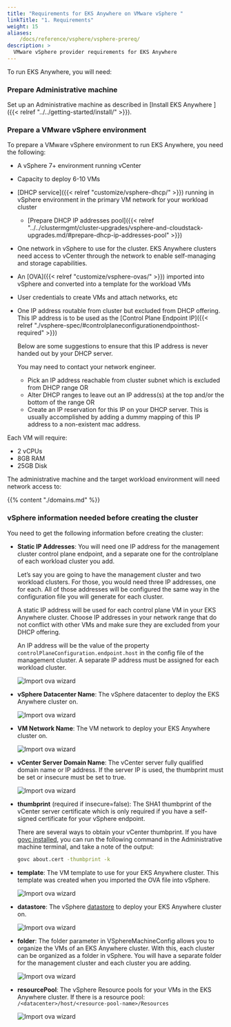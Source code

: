 ```yaml
---
title: "Requirements for EKS Anywhere on VMware vSphere "
linkTitle: "1. Requirements"
weight: 15
aliases:
    /docs/reference/vsphere/vsphere-prereq/
description: >
  VMware vSphere provider requirements for EKS Anywhere
---
```


To run EKS Anywhere, you will need:

### Prepare Administrative machine
Set up an Administrative machine as described in [Install EKS Anywhere ]({{< relref "../../getting-started/install/" >}}).

### Prepare a VMware vSphere environment
To prepare a VMware vSphere environment to run EKS Anywhere, you need the following:
* A vSphere 7+ environment running vCenter
* Capacity to deploy 6-10 VMs
* [DHCP service]({{< relref "customize/vsphere-dhcp/" >}}) running in vSphere environment in the primary VM network for your workload cluster
  * [Prepare DHCP IP addresses pool]({{< relref "../../clustermgmt/cluster-upgrades/vsphere-and-cloudstack-upgrades.md/#prepare-dhcp-ip-addresses-pool" >}})
* One network in vSphere to use for the cluster. EKS Anywhere clusters need access to vCenter through the network to enable self-managing and storage capabilities.
* An [OVA]({{< relref "customize/vsphere-ovas/" >}}) imported into vSphere and converted into a template for the workload VMs
* User credentials to create VMs and attach networks, etc
* One IP address routable from cluster but excluded from DHCP offering. 
  This IP address is to be used as the [Control Plane Endpoint IP]({{< relref "./vsphere-spec/#controlplaneconfigurationendpointhost-required" >}})

  Below are some suggestions to ensure that this IP address is never handed out by your DHCP server. 
 
  You may need to contact your network engineer.
      
   *  Pick an IP address reachable from cluster subnet which is excluded from DHCP range OR
   *  Alter DHCP ranges to leave out an IP address(s) at the top and/or the bottom of the range OR
   *  Create an IP reservation for this IP on your DHCP server. This is usually accomplished by adding 
a dummy mapping of this IP address to a non-existent mac address.


Each VM will require:

* 2 vCPUs
* 8GB RAM
* 25GB Disk

The administrative machine and the target workload environment will need network access to:

{{% content "./domains.md" %}}


### vSphere information needed before creating the cluster
You need to get the following information before creating the cluster:

* **Static IP Addresses**: 
You will need one IP address for the management cluster control plane endpoint, and a separate one for the controlplane of each workload cluster you add. 

  Let’s say you are going to have the management cluster and two workload clusters.
For those, you would need three IP addresses, one for each.
All of those addresses will be configured the same way in the configuration file you will generate for each cluster.

  A static IP address will be used for each control plane VM in your EKS Anywhere cluster.
Choose IP addresses in your network range that do not conflict with other VMs and make sure they are excluded from your DHCP offering.

  An IP address will be the value of the property `controlPlaneConfiguration.endpoint.host` in the config file of the management cluster.
A separate IP address must be assigned for each workload cluster.

  ![Import ova wizard](/images/ip.png) 

* **vSphere Datacenter Name**: The vSphere datacenter to deploy the EKS Anywhere cluster on.

  ![Import ova wizard](/images/datacenter.png) 

* **VM Network Name**: The VM network to deploy your EKS Anywhere cluster on.

  ![Import ova wizard](/images/networkname.png) 

* **vCenter Server Domain Name**: The vCenter server fully qualified domain name or IP address. If the server IP is used, the thumbprint must be set or insecure must be set to true.

  ![Import ova wizard](/images/domainname.png) 

* **thumbprint** (required if insecure=false): The SHA1 thumbprint of the vCenter server certificate which is only required if you have a self-signed certificate for your vSphere endpoint.

  There are several ways to obtain your vCenter thumbprint.
If you have [govc installed](https://github.com/vmware/govmomi/blob/master/govc/README.md), you can run the following command in the Administrative machine terminal, and take a note of the output:

  ```bash
  govc about.cert -thumbprint -k
  ```

* **template**: The VM template to use for your EKS Anywhere cluster.
This template was created when you imported the OVA file into vSphere. 

  ![Import ova wizard](/images/ovatemplate.png) 

* **datastore**: The vSphere [datastore](https://docs.vmware.com/en/VMware-vSphere/7.0/com.vmware.vsphere.storage.doc/GUID-3CC7078E-9C30-402C-B2E1-2542BEE67E8F.html) to deploy your EKS Anywhere cluster on.

  ![Import ova wizard](/images/storage.png) 


* **folder**:
The folder parameter in VSphereMachineConfig allows you to organize the VMs of an EKS Anywhere cluster.
With this, each cluster can be organized as a folder in vSphere.
You will have a separate folder for the management cluster and each cluster you are adding. 

  ![Import ova wizard](/images/folder.png) 


* **resourcePool**:
The vSphere Resource pools for your VMs in the EKS Anywhere cluster. If there is a resource pool: `/<datacenter>/host/<resource-pool-name>/Resources`

  ![Import ova wizard](/images/resourcepool.png) 
